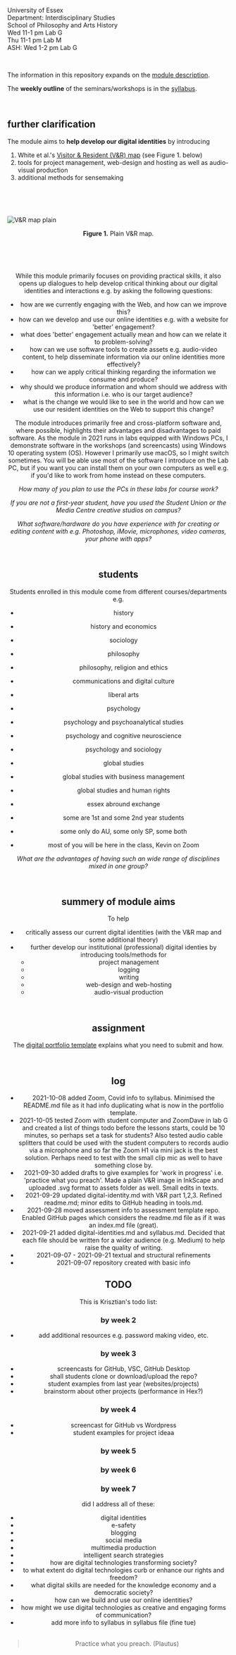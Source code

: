 <!-- #todo can I add a custom title in an HTML head here? -->

University of Essex    
Department: Interdisciplinary Studies   
School of Philosophy and Arts History  
Wed 11-1 pm Lab G  
Thu 11-1 pm Lab M  
ASH: Wed 1-2 pm Lab G

<br>
    
The information in this repository expands on the [module description](https://github.com/krisztian-hofstadter-tedor/CS220-AU-navigating-the-digital-world/blob/main/assets/doc/CS220-4-and-CS220-5-AU%20-%20Krisztian%20Hofstadter-Mod%20Des%20FINAL%20(1).pdf).

The **weekly outline** of the seminars/workshops is in the [syllabus](syllabus.md).

<br>

## further clarification
The module aims to **help develop our digital identities** by introducing

1. White et al.'s [Visitor & Resident (V&R) map](digital-identities.md/#visitors-and-residents) (see Figure 1. below)
2. tools for project management, web-design and hosting as well as audio-visual production
3. additional methods for sensemaking

<br><br><br>

![V&R map plain](assets/img/vr-map-plain.svg)<center><strong>Figure 1.</strong> Plain V&R map.

<br><br><br>

While this module primarily focuses on providing practical skills, it also opens up dialogues to help develop critical thinking about our digital identities and interactions e.g. by asking the following questions:

- how are we currently engaging with the Web, and how can we improve this?
- how can we develop and use our online identities e.g. with a website for 'better' engagement?
- what does 'better' engagement actually mean and how can we relate it to problem-solving?
- how can we use software tools to create assets e.g. audio-video content, to help disseminate information via our online identities more effectively?
- how can we apply critical thinking regarding the information we consume and produce?
- why should we produce information and whom should we address with this information i.e. who is our target audience?
- what is the change we would like to see in the world and how can we use our resident identities on the Web to support this change?

The module introduces primarily free and cross-platform software and, where possible, highlights their advantages and disadvantages to paid software. As the module in 2021 runs in labs equipped with Windows PCs, I demonstrate software in the workshops (and screencasts) using Windows 10 operating system (OS). However I primarily use macOS, so I might switch sometimes. You will be able use most of the software I introduce on the Lab PC, but if you want you can install them on your own computers as well e.g. if you'd like to work from home instead on these computers.
  
_How many of you plan to use the PCs in these labs for course work?_

_If you are not a first-year student, have you used the Student Union or the Media Centre creative studios on campus?_

_What software/hardware do you have experience with for creating or editing content with e.g. Photoshop, iMovie, microphones, video cameras, your phone with apps?_

<br>

## students
Students enrolled in this module come from different courses/departments e.g.
  - history
  - history and economics
  - sociology
  - philosophy
  - philosophy, religion and ethics
  - communications and digital culture 
  - liberal arts
  - psychology
  - psychology and psychoanalytical studies
  - psychology and cognitive neuroscience
  - psychology and sociology
  - global studies
  - global studies with business management
  - global studies and human rights
  - essex abround exchange

- some are 1st and some 2nd year students
- some only do AU, some only SP, some both
- most of you will be here in the class, Kevin on Zoom
  
_What are the advantages of having such an wide range of disciplines mixed in one group?_

<br>

## summery of module aims
To help 
- critically assess our current digital identities (with the V&R map and some additional theory)
- further develop our institutional (professional) digital identies by introducing tools/methods for
  - project management
  - logging
  - writing
  - web-design and web-hosting
  - audio-visual production

<br>

## assignment
The [digital portfolio template](https://github.com/krisztian-hofstadter-tedor/CS220-AU-portfolio) explains what you need to submit and how. 
 
<br>

## log
- 2021-10-08 added Zoom, Covid info to syllabus. Minimised the README.md file as it had info duplicating what is now in the portfolio template.
- 2021-10-05 tested Zoom with student computer and ZoomDave in lab G and created a list of things todo before the lessons starts, could be 10 minutes, so perhaps set a task for students? Also tested audio cable splitters that could be used with the student computers to records audio via a microphone and so far the Zoom H1 via mini jack is the best solution. Perhaps need to test with the small clip mic as well to have something close by. 
- 2021-09-30 added drafts to give examples for 'work in progress' i.e. 'practice what you preach'. Made a plain V&R image in InkScape and uploaded .svg format to assets folder as well. Small edits in texts.
- 2021-09-29 updated digital-identity.md with V&R part 1,2,3. Refined readme.md; minor edits to GitHub heading in tools.md.
- 2021-09-28 moved assessment info to assessment template repo. Enabled GitHub pages which considers the readme.md file as if it was an index.md file (great).
- 2021-09-21 added digital-identities.md and syllabus.md. Decided that each file should be written for a wider audience (e.g. Medium) to help raise the quality of writing.
- 2021-09-07 - 2021-09-21 textual and structural refinements
- 2021-09-07 repository created with basic info
  
 ## TODO
 This is Krisztian's todo list:
 
 ### by week 2
- add additional resources e.g. password making video, etc. 

### by week 3
- screencasts for GitHub, VSC, GitHub Desktop
- shall students clone or download/upload the repo?
- student examples from last year (websites/projects)
- brainstorm about other projects (performance in Hex?)

### by week 4
- screencast for GitHub vs Wordpress
- student examples for project ideaa

### by week 5

### by week 6

### by week 7
did I address all of these:
  - digital identities
  - e-safety
  - blogging
  - social media
  - multimedia production
  - intelligent search strategies
  - how are digital technologies transforming society?
  - to what extent do digital technologies curb or enhance our rights and freedom?
  - what digital skills are needed for the knowledge economy and a democratic society?
  - how can we build and use our online identities?
  - how might we use digital technologies as creative and engaging forms of communication?
  - add more info to syllabus in syllabus file (fine tue)
<br><br>

> Practice what you preach. (Plautus)
